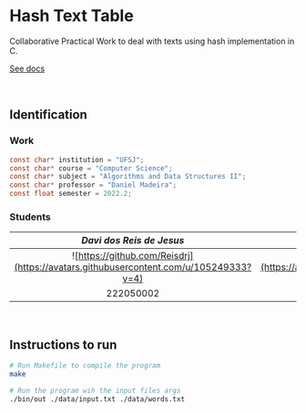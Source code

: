 # Hash Text Table

Collaborative Practical Work to deal with texts using hash implementation in C.

[See docs](./docs/)

&nbsp;

## Identification

### Work

```c
const char* institution = "UFSJ";
const char* course = "Computer Science";
const char* subject = "Algorithms and Data Structures II";
const char* professor = "Daniel Madeira";
const float semester = 2022.2;
```

### Students

|                               _Davi dos Reis de Jesus_                               |                                _Gabriel de Paula Meira_                                 |
| :----------------------------------------------------------------------------------: | :-------------------------------------------------------------------------------------: |
| ![https://github.com/Reisdrj](https://avatars.githubusercontent.com/u/105249333?v=4) | ![https://github.com/gabrieldp23](https://avatars.githubusercontent.com/u/66735014?v=4) |
|                                      222050002                                       |                                        222050003                                        |

&nbsp;

## Instructions to run

```bash
# Run Makefile to compile the program
make

# Run the program wih the input files args
./bin/out ./data/input.txt ./data/words.txt
```

